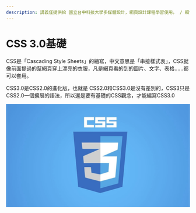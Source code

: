```yaml
---
description: 講義僅提供給 國立台中科技大學多媒體設計，網頁設計課程學習使用。 / 賴怡靜
---
```


# CSS 3.0基礎

CSS是「Cascading Style Sheets」的縮寫，中文意思是「串接樣式表」，CSS就像前面提過的幫網頁穿上漂亮的衣服，凡是網頁看的到的圖片、文字、表格......都可以套用。

CSS3.0是CSS2.0的進化版，也就是 CSS2.0和CSS3.0是沒有差別的，CSS3只是CSS2.0一個擴展的語法，所以還是要有基礎的CSS觀念，才能編寫CSS3.0

![](.gitbook/assets/o-que-e-o-css3.jpg)

